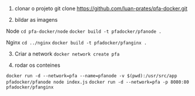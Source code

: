 1. clonar o projeto 
git clone https://github.com/luan-prates/pfa-docker.git

2. bildar as imagens

Node
```cd pfa-docker/node```
```docker build -t pfadocker/pfanode .```

Nginx
```cd ../nginx```
```docker build -t pfadocker/pfanginx .  ```

3. Criar a network
```docker network create pfa``` 


4. rodar os conteines

```docker run -d --network=pfa --name=pfanode -v $(pwd):/usr/src/app pfadocker/pfanode node index.js```
```docker run -d --network=pfa -p 8080:80 pfadocker/pfanginx```

